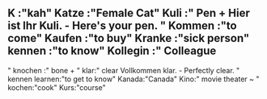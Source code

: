 K :"kah"
Katze :"Female Cat"
Kuli :"
Pen
+
Hier ist lhr Kuli. - Here's your pen.
"
Kommen :"to come"
Kaufen :"to buy"
Kranke :"sick person"
kennen :"to know"
Kollegin :"
Colleague
-
"
knochen :"
bone
+
"
klar:"
clear
Vollkommen klar. - Perfectly clear.
"
kennen learnen:"to get to know"
Kanada:"Canada"
Kino:"
movie theater
~
"
kochen:"cook"
Kurs:"course"